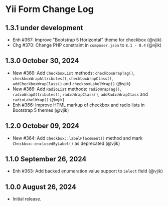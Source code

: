 # Yii Form Change Log

## 1.3.1 under development

- Enh #367: Improve "Bootstrap 5 Horizontal" theme for checkbox (@vjik)
- Chg #370: Change PHP constraint in `composer.json` to `8.1 - 8.4` (@vjik)

## 1.3.0 October 30, 2024

- New #366: Add `CheckboxList` methods: `checkboxWrapTag()`, `checkboxWrapAttributes()`, `checkboxWrapClass()`,
  `addCheckboxWrapClass()` and `checkboxLabelWrap()` (@vjik)
- New #366: Add `RadioList` methods: `radioWrapTag()`, `radioWrapAttributes()`, `radioWrapClass()`, `addRadioWrapClass`
  and `radioLabelWrap()` (@vjik)
- Enh #366: Improve HTML markup of checkbox and radio lists in Bootstrap 5 themes (@vjik)

## 1.2.0 October 09, 2024

- New #364: Add `Checkbox::labelPlacement()` method and mark `Checkbox::enclosedByLabel()` as deprecated (@vjik)

## 1.1.0 September 26, 2024

- Enh #363: Add backed enumeration value support to `Select` field (@vjik)

## 1.0.0 August 26, 2024

- Initial release.

